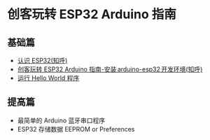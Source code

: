# 创客玩转 ESP32 Arduino 指南

## 基础篇
* [认识 ESP32(知呼)](https://zhuanlan.zhihu.com/p/77296561)
* [创客玩转 ESP32 Arduino 指南-安装 arduino-esp32 开发环境(知呼)](https://zhuanlan.zhihu.com/p/78186217)
* [运行 Hello World 程序](./esp32-hello-world)

## 提高篇
* 最简单的 Arduino 蓝牙串口程序
* ESP32 存储数据 EEPROM or Preferences